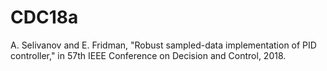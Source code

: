 # CDC18a
A. Selivanov and E. Fridman, "Robust sampled-data implementation of PID controller," in 57th IEEE Conference on Decision and Control, 2018.
